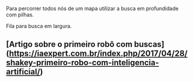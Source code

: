 Para percorrer todos nós de um mapa utilizar a busca em profundidade com pilhas.

Fila para busca em largura.

## [Artigo sobre o primeiro robô com buscas] (https://iaexpert.com.br/index.php/2017/04/28/shakey-primeiro-robo-com-inteligencia-artificial/)